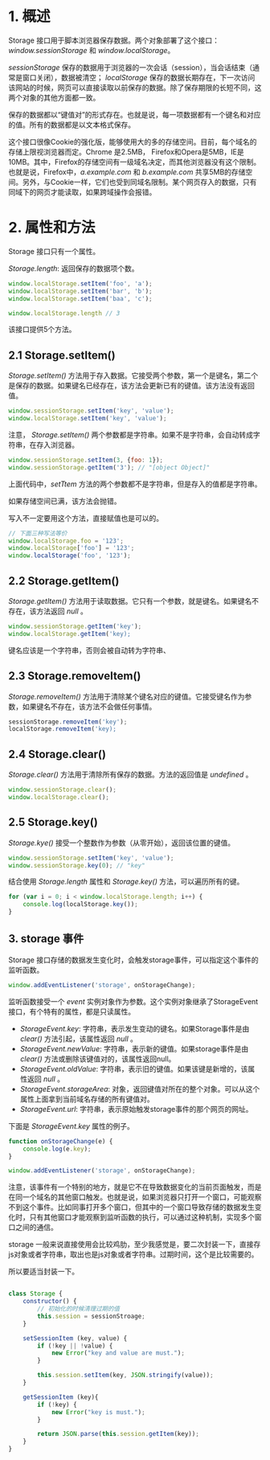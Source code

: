 # 1. 概述

Storage 接口用于脚本浏览器保存数据。两个对象部署了这个接口：
_window.sessionStorage_ 和 _window.localStorage_。

_sessionStorage_ 保存的数据用于浏览器的一次会话（session），当会话结束（通常是窗口关闭），数据被清空； _localStorage_ 保存的数据长期存在，下一次访问该网站的时候，网页可以直接读取以前保存的数据。除了保存期限的长短不同，这两个对象的其他方面都一致。

保存的数据都以“键值对”的形式存在。也就是说，每一项数据都有一个键名和对应的值。所有的数据都是以文本格式保存。

这个接口很像Cookie的强化版，能够使用大的多的存储空间。目前，每个域名的存储上限视浏览器而定。Chrome 是2.5MB， Firefox和Opera是5MB，IE是10MB。其中，Firefox的存储空间有一级域名决定，而其他浏览器没有这个限制。也就是说，Firefox中，_a.example.com_ 和 _b.example.com_ 共享5MB的存储空间。另外，与Cookie一样，它们也受到同域名限制。某个网页存入的数据，只有同域下的网页才能读取，如果跨域操作会报错。

# 2. 属性和方法

Storage 接口只有一个属性。

_Storage.length_: 返回保存的数据项个数。

```js
window.localStorage.setItem('foo', 'a');
window.localStorage.setItem('bar', 'b');
window.localStorage.setItem('baa', 'c');

window.localStorage.length // 3
```

该接口提供5个方法。

## 2.1 Storage.setItem()

_Storage.setItem()_ 方法用于存入数据。它接受两个参数，第一个是键名，第二个是保存的数据。如果键名已经存在，该方法会更新已有的键值。该方法没有返回值。

```js
window.sessionStorage.setItem('key', 'value');
window.localStorage.setItem('key', 'value');
```

注意， _Storage.setItem()_ 两个参数都是字符串。如果不是字符串，会自动转成字符串，在存入浏览器。

```js
window.sessionStorage.setItem(3, {foo: 1});
window.sessionStorage.getItem('3'); // "[object Object]"
```

上面代码中，_setTtem_ 方法的两个参数都不是字符串，但是存入的值都是字符串。

如果存储空间已满，该方法会抛错。

写入不一定要用这个方法，直接赋值也是可以的。

```js
// 下面三种写法等价
window.localStorage.foo = '123';
window.localStorage['foo'] = '123';
window.localStorage('foo', '123');
```

## 2.2 Storage.getItem()

_Storage.getItem()_ 方法用于读取数据。它只有一个参数，就是键名。如果键名不存在，该方法返回 _null_ 。

```js
window.sessionStorage.getItem('key');
window.localStorage.getItem('key);
```

键名应该是一个字符串，否则会被自动转为字符串、

## 2.3  Storage.removeItem()

_Storage.removeItem()_ 方法用于清除某个键名对应的键值。它接受键名作为参数，如果键名不存在，该方法不会做任何事情。

```js
sessionStorage.removeItem('key');
localStorage.removeItem('key);
```

## 2.4 Storage.clear()

_Storage.clear()_ 方法用于清除所有保存的数据。方法的返回值是 _undefined_ 。

```js
window.sessionStorage.clear();
window.localStorage.clear();
```

## 2.5 Storage.key()

_Storage.kye()_ 接受一个整数作为参数（从零开始），返回该位置的键值。

```js
window.sessionStorage.setItem('key', 'value');
window.sessionStorage.key(0); // "key"
```

结合使用 _Storage.length_ 属性和 _Storage.key()_ 方法，可以遍历所有的键。

```js
for (var i = 0; i < window.localStorage.length; i++) {
    console.log(localStorage.key());
}
```

## 3. storage 事件

Storage 接口存储的数据发生变化时，会触发storage事件，可以指定这个事件的监听函数。

```js
window.addEventListener('storage', onStorageChange);
```

监听函数接受一个 _event_ 实例对象作为参数。这个实例对象继承了StorageEvent接口，有个特有的属性，都是只读属性。


- _StorageEvent.key_: 字符串，表示发生变动的键名。如果Storage事件是由 _clear()_ 方法引起，该属性返回 _null_ 。
- _StorageEvent.newValue_: 字符串，表示新的键值。如果storage事件是由 _clear()_ 方法或删除该键值对的，该属性返回null。
- _StorageEvent.oldValue_: 字符串，表示旧的键值。如果该键是新增的，该属性返回 _null_ 。
- _StorageEvent.storageArea_: 对象，返回键值对所在的整个对象。可以从这个属性上面拿到当前域名存储的所有键值对。
- _StorageEvent.url_: 字符串，表示原始触发storage事件的那个网页的网址。

下面是 _StorageEvent.key_ 属性的例子。

```js
function onStorageChange(e) {
    console.log(e.key);
}

window.addEventListener('storage', onStorageChange);
```

注意，该事件有一个特别的地方，就是它不在导致数据变化的当前页面触发，而是在同一个域名的其他窗口触发。也就是说，如果浏览器只打开一个窗口，可能观察不到这个事件。比如同事打开多个窗口，但其中的一个窗口导致存储的数据发生变化时，只有其他窗口才能观察到监听函数的执行，可以通过这种机制，实现多个窗口之间的通信。

storage 一般来说直接使用会比较鸡肋，至少我感觉是，要二次封装一下，直接存js对象或者字符串，取出也是js对象或者字符串。过期时间，这个是比较需要的。

所以要适当封装一下。

```js

class Storage {
    constructor() {
        // 初始化的时候清理过期的值
        this.session = sessionStroage;
    }

    setSessionItem (key, value) {
        if (!key || !value) {
            new Error("key and value are must.");
        }

        this.session.setItem(key, JSON.stringify(value));
    }

    getSessionItem (key){
        if (!key) {
            new Error("key is must.");
        }

        return JSON.parse(this.session.getItem(key));
    }
}
```

